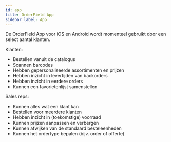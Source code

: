 ```yaml
---
id: app
title: OrderField App
sidebar_label: App
---
```


De OrderField App voor iOS en Android wordt momenteel gebruikt door een select aantal klanten.

Klanten:
* Bestellen vanuit de catalogus
* Scannen barcodes
* Hebben gepersonaliseerde assortimenten en prijzen
* Hebben inzicht in levertijden van backorders
* Hebben inzicht in eerdere orders
* Kunnen een favorietenlijst samenstellen


Sales reps:
* Kunnen alles wat een klant kan
* Bestellen voor meerdere klanten
* Hebben inzicht in (toekomstige) voorraad
* Kunnen prijzen aanpassen en verbergen
* Kunnen afwijken van de standaard besteleenheden
* Kunnen het ordertype bepalen (bijv. order of offerte)
